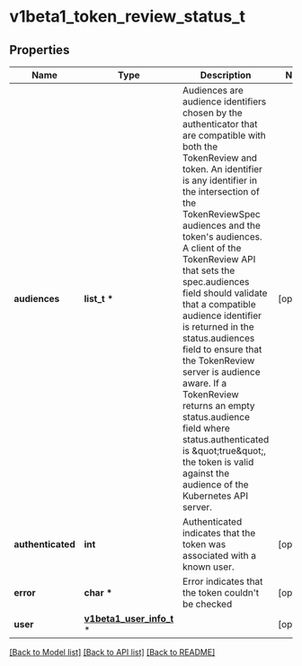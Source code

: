 # v1beta1_token_review_status_t

## Properties
Name | Type | Description | Notes
------------ | ------------- | ------------- | -------------
**audiences** | **list_t \*** | Audiences are audience identifiers chosen by the authenticator that are compatible with both the TokenReview and token. An identifier is any identifier in the intersection of the TokenReviewSpec audiences and the token&#39;s audiences. A client of the TokenReview API that sets the spec.audiences field should validate that a compatible audience identifier is returned in the status.audiences field to ensure that the TokenReview server is audience aware. If a TokenReview returns an empty status.audience field where status.authenticated is \&quot;true\&quot;, the token is valid against the audience of the Kubernetes API server. | [optional] 
**authenticated** | **int** | Authenticated indicates that the token was associated with a known user. | [optional] 
**error** | **char \*** | Error indicates that the token couldn&#39;t be checked | [optional] 
**user** | [**v1beta1_user_info_t**](v1beta1_user_info.md) \* |  | [optional] 

[[Back to Model list]](../README.md#documentation-for-models) [[Back to API list]](../README.md#documentation-for-api-endpoints) [[Back to README]](../README.md)


